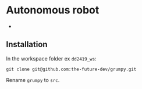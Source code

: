 # Autonomous robot
-

## Installation

In the workspace folder ex `dd2419_ws`:

`git clone git@github.com:the-future-dev/grumpy.git`

Rename `grumpy` to `src`.

